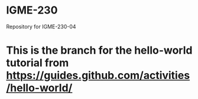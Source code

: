 # IGME-230
Repository for IGME-230-04


# This is the branch for the hello-world tutorial from https://guides.github.com/activities/hello-world/
